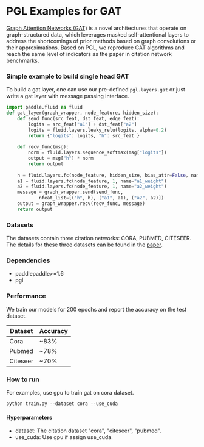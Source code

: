 # PGL Examples for GAT

[Graph Attention Networks \(GAT\)](https://arxiv.org/abs/1710.10903) is a novel architectures that operate on graph-structured data, which leverages masked self-attentional layers to address the shortcomings of prior methods based on graph convolutions or their approximations. Based on PGL, we reproduce GAT algorithms and reach the same level of indicators as the paper in citation network benchmarks.
### Simple example to build single head GAT

To build a gat layer,  one can use our pre-defined ```pgl.layers.gat``` or just write a gat layer with message passing interface.
```python
import paddle.fluid as fluid
def gat_layer(graph_wrapper, node_feature, hidden_size):
    def send_func(src_feat, dst_feat, edge_feat):
        logits = src_feat["a1"] + dst_feat["a2"]
        logits = fluid.layers.leaky_relu(logits, alpha=0.2)
        return {"logits": logits, "h": src_feat }
    
    def recv_func(msg):
        norm = fluid.layers.sequence_softmax(msg["logits"])
        output = msg["h"] * norm
        return output
    
    h = fluid.layers.fc(node_feature, hidden_size, bias_attr=False, name="hidden")
    a1 = fluid.layers.fc(node_feature, 1, name="a1_weight")
    a2 = fluid.layers.fc(node_feature, 1, name="a2_weight")
    message = graph_wrapper.send(send_func,
            nfeat_list=[("h", h), ("a1", a1), ("a2", a2)])
    output = graph_wrapper.recv(recv_func, message)
    return output
```


### Datasets

The datasets contain three citation networks: CORA, PUBMED, CITESEER. The details for these three datasets can be found in the [paper](https://arxiv.org/abs/1609.02907).

### Dependencies

- paddlepaddle>=1.6
- pgl

### Performance

We train our models for 200 epochs and report the accuracy on the test dataset.

| Dataset | Accuracy |
| --- | --- |
| Cora | ~83% | 
| Pubmed | ~78% |
| Citeseer | ~70% | 

### How to run

For examples, use gpu to train gat on cora dataset.
```
python train.py --dataset cora --use_cuda
```

#### Hyperparameters

- dataset: The citation dataset "cora", "citeseer", "pubmed".
- use_cuda: Use gpu if assign use_cuda. 

